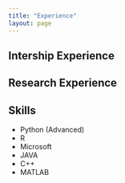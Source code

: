 ```yaml
---
title: "Experience"
layout: page
---
```


## Intership Experience

## Research Experience

## Skills

 - Python (Advanced)
 - R
 - Microsoft
 - JAVA
 - C++
 - MATLAB
